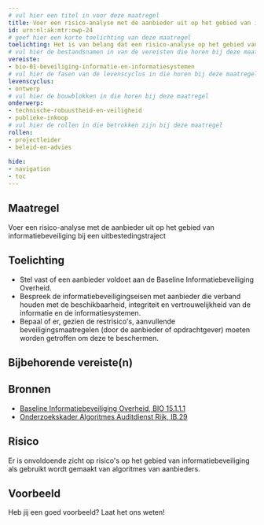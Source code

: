```yaml
---
# vul hier een titel in voor deze maatregel
title: Voer een risico-analyse met de aanbieder uit op het gebied van informatiebeveiliging bij een uitbestedingstraject
id: urn:nl:ak:mtr:owp-24
# geef hier een korte toelichting van deze maatregel
toelichting: Het is van belang dat een risico-analyse op het gebied van informatiebeveiliging wordt uitgevoerd met een aanbieder van algoritmes in het geval van een uitbestedingstraject.
# vul hier de bestandsnamen in van de vereisten die horen bij deze maatregel
vereiste:
- bio-01-beveiliging-informatie-en-informatiesystemen
# vul hier de fasen van de levenscyclus in die horen bij deze maatregel
levenscyclus:
- ontwerp
# vul hier de bouwblokken in die horen bij deze maatregel  
onderwerp:
- technische-robuustheid-en-veiligheid
- publieke-inkoop
# vul hier de rollen in die betrokken zijn bij deze maatregel
rollen:
- projectleider
- beleid-en-advies
  
hide:
- navigation
- toc
---
```


<!-- tags -->

## Maatregel
Voer een risico-analyse met de aanbieder uit op het gebied van informatiebeveiliging bij een uitbestedingstraject

## Toelichting
- Stel vast of een aanbieder voldoet aan de Baseline Informatiebeveiliging Overheid.
- Bespreek de informatiebeveiligingseisen met aanbieder die verband houden met de beschikbaarheid, integriteit en vertrouwelijkheid van de informatie en de informatiesystemen.
- Bepaal of er, gezien de restrisico's, aanvullende beveiligingsmaatregelen (door de aanbieder of opdrachtgever) moeten worden getroffen om deze te beschermen.
## Bijbehorende vereiste(n)

<!-- list_vereisten_on_maatregelen_page -->

## Bronnen

- [Baseline Informatiebeveiliging Overheid, BIO 15.1.1.1](https://www.digitaleoverheid.nl/overzicht-van-alle-onderwerpen/cybersecurity/bio-en-ensia/baseline-informatiebeveiliging-overheid/)
- [Onderzoekskader Algoritmes Auditdienst Rijk, IB.29](https://www.rijksoverheid.nl/documenten/rapporten/2023/07/11/onderzoekskader-algoritmes-adr-2023)

## Risico 
<!-- vul hier het specifieke risico in dat kan worden gemitigeerd met behulp van deze maatregel -->
Er is onvoldoende zicht op risico's op het gebied van informatiebeveiliging als gebruikt wordt gemaakt van algoritmes van aanbieders. 

## Voorbeeld

Heb jij een goed voorbeeld? Laat het ons weten!
